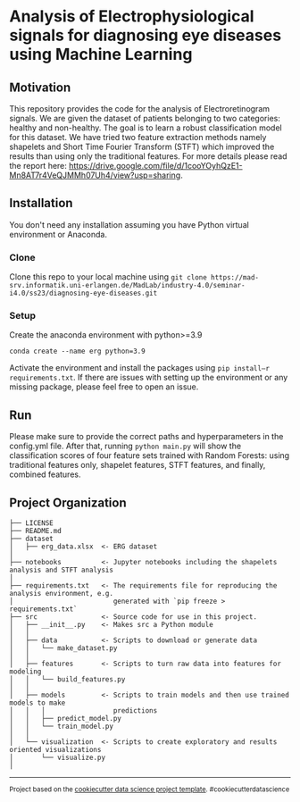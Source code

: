 # Analysis of Electrophysiological signals for diagnosing eye diseases using Machine Learning

## Motivation
This repository provides the code for the analysis of Electroretinogram signals. We are given the dataset of patients belonging to two categories: healthy and non-healthy. The goal is to learn a robust classification model for this dataset. We have tried two feature extraction methods namely shapelets and Short Time Fourier Transform (STFT) which improved the results than using only the traditional features. For more details please read the report here: https://drive.google.com/file/d/1cooYOyhQzE1-Mn8AT7r4VeQJMMh07Uh4/view?usp=sharing.

## Installation
You don't need any installation assuming you have Python virtual environment or Anaconda.


### Clone
Clone this repo to your local machine using `git clone https://mad-srv.informatik.uni-erlangen.de/MadLab/industry-4.0/seminar-i4.0/ss23/diagnosing-eye-diseases.git `

### Setup
Create the anaconda environment with python>=3.9
```
conda create --name erg python=3.9
```
Activate the environment and install the packages using `pip install—r requirements.txt`. If there are issues with setting up the environment or any missing package, please feel free to open an issue.


## Run
Please make sure to provide the correct paths and hyperparameters in the config.yml file. After that, running `python main.py` will show the classification scores of four feature sets trained with Random Forests: using traditional features only, shapelet features, STFT features, and finally, combined features.

Project Organization
------------

    ├── LICENSE
    ├── README.md      
    ├── dataset
    │   ├── erg_data.xlsx  <- ERG dataset
    │
    ├── notebooks          <- Jupyter notebooks including the shapelets analysis and STFT analysis
    │
    ├── requirements.txt   <- The requirements file for reproducing the analysis environment, e.g.
    │                         generated with `pip freeze > requirements.txt`
    ├── src                <- Source code for use in this project.
    │   ├── __init__.py    <- Makes src a Python module
    │   │
    │   ├── data           <- Scripts to download or generate data
    │   │   └── make_dataset.py
    │   │
    │   ├── features       <- Scripts to turn raw data into features for modeling
    │   │   └── build_features.py
    │   │
    │   ├── models         <- Scripts to train models and then use trained models to make
    │   │   │                 predictions
    │   │   ├── predict_model.py
    │   │   └── train_model.py
    │   │
    │   └── visualization  <- Scripts to create exploratory and results oriented visualizations
    │       └── visualize.py
    │
    


--------

<p><small>Project based on the <a target="_blank" href="https://drivendata.github.io/cookiecutter-data-science/">cookiecutter data science project template</a>. #cookiecutterdatascience</small></p>
